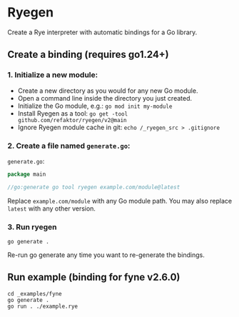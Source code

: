 # Ryegen
Create a Rye interpreter with automatic bindings for a Go library.

## Create a binding (requires go1.24+)
### 1. Initialize a new module:
- Create a new directory as you would for any new Go module.
- Open a command line inside the directory you just created.
- Initialize the Go module, e.g.: `go mod init my-module`
- Install Ryegen as a tool: `go get -tool github.com/refaktor/ryegen/v2@main`
- Ignore Ryegen module cache in git: `echo /_ryegen_src > .gitignore`

### 2. Create a file named `generate.go`:
`generate.go`:
```go
package main

//go:generate go tool ryegen example.com/module@latest
```
Replace `example.com/module` with any Go module path. You may also replace `latest` with any other version.

### 3. Run ryegen
```
go generate .
```

Re-run go generate any time you want to re-generate the bindings.

## Run example (binding for fyne v2.6.0)
```
cd _examples/fyne
go generate .
go run . ./example.rye
```
